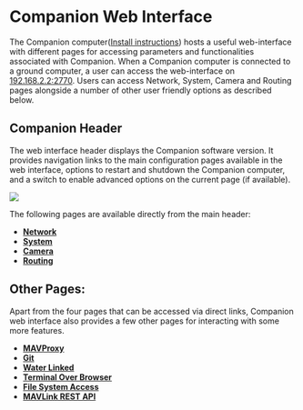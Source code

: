 # Companion Web Interface

The Companion computer([Install instructions](/quick-start/installing-companion.md)) hosts a useful web-interface with different pages for accessing parameters and functionalities associated with Companion. When a Companion computer is connected to a ground computer, a user can access the web-interface on [192.168.2.2:2770](http://192.168.2.2:2770). Users can access Network, System, Camera and Routing pages alongside a number of other user friendly options as described below.

## Companion Header

The web interface header displays the Companion software version. It provides navigation links to the main configuration pages available in the web interface, options to restart and shutdown the Companion computer, and a switch to enable advanced options on the current page (if available).

<img src="/images/companionversion.png" class="img-responsive img-center" style="max-width:750px" />

The following pages are available directly from the main header:
* **[Network](/reference/companion/network.md)**
* **[System](/reference/companion/system.md)**
* **[Camera](/reference/companion/camera.md)**
* **[Routing](/reference/companion/routing.md)**

## Other Pages:

Apart from the four pages that can be accessed via direct links, Companion web interface also provides a few other pages for interacting with some more features.

* **[MAVProxy](/reference/companion/mavproxy.md)**
* **[Git](/reference/companion/git.md)**
* **[Water Linked](/reference/companion/waterlinked.md)**
* **[Terminal Over Browser](/reference/companion/terminal-over-browser.md)**
* **[File System Access](/reference/companion/file-system.md)**
* **[MAVLink REST API](/reference/companion/mavlink-rest.md)**
